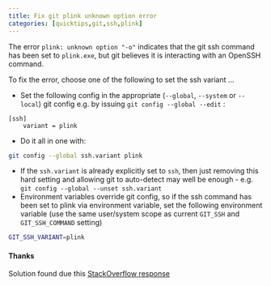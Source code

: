```yaml
---
title: Fix git plink unknown option error
categories: [quicktips,git,ssh,plink]
---
```

The error `plink: unknown option "-o"` indicates that the git ssh command has been set to `plink.exe`, but git believes it is interacting with an OpenSSH command.

To fix the error, choose one of the following to set the ssh variant ...
<!--more-->

* Set the following config in the appropriate (`--global`, `--system` or `--local`) git config e.g. by issuing `git config --global --edit` :
```config
[ssh]
    variant = plink
```

* Do it all in one with:
```bash
git config --global ssh.variant plink
```

* If the `ssh.variant` is already explicitly set to `ssh`, then just removing this hard setting and allowing git to auto-detect may well be enough - e.g. `git config --global --unset ssh.variant`
* Environment variables override git config, so if the ssh command has been set to plink via environment variable, set the following environment variable (use the same user/system scope as current `GIT_SSH` and `GIT_SSH_COMMAND` setting)
```bash
GIT_SSH_VARIANT=plink
```

#### Thanks

Solution found due this [StackOverflow response](https://stackoverflow.com/a/45576707)

